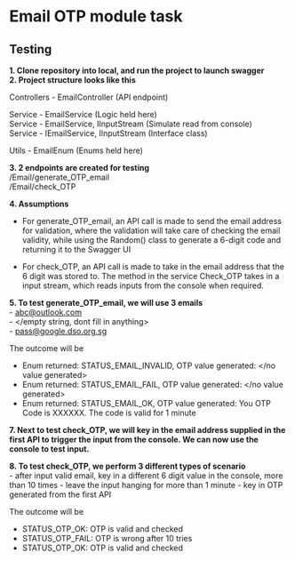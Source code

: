 # Email OTP module task

## Testing

<b>1. Clone repository into local, and run the project to launch swagger<br>
2. Project structure looks like this</b>

Controllers - EmailController (API endpoint)<br>

Service - EmailService (Logic held here)<br>
Service - EmailService, IInputStream (Simulate read from console)<br>
Service - IEmailService, IInputStream (Interface class)<br>

Utils - EmailEnum (Enums held here)<br>

<b>3. 2 endpoints are created for testing </b><br>
/Email/generate_OTP_email<br>
/Email/check_OTP<br>

<b>4. Assumptions</b>
- For generate_OTP_email, an API call is made to send the email address for validation, where the validation will take care of checking the email validity, while using the Random() class to generate a 6-digit code and returning it to the Swagger UI

- For check_OTP, an API call is made to take in the email address that the 6 digit was stored to. The method in the service Check_OTP takes in a input stream, which reads inputs from the console when required.


<b>5. To test generate_OTP_email, we will use 3 emails</b><br>
	- abc@outlook.com<br>
	-  </empty string, dont fill in anything><br>
	- pass@google.dso.org.sg<br>

The outcome will be
- Enum returned: STATUS_EMAIL_INVALID, OTP value generated: </no value generated>
- Enum returned: STATUS_EMAIL_FAIL, OTP value generated: </no value generated>
- Enum returned: STATUS_EMAIL_OK, OTP value generated: You OTP Code is XXXXXX. The code is valid for 1 minute

<b>7. Next to test check_OTP, we will key in the email address supplied in the first API to trigger the input from the console. We can now use the console to test input.</b>

<b>8. To test check_OTP, we perform 3 different types of scenario</b><br>
	- after input valid email, key in a different 6 digit value in the console, more than 10 times
	- leave the input hanging for more than 1 minute
	- key in OTP generated from the first API

The outcome will be
- STATUS_OTP_OK: OTP is valid and checked
- STATUS_OTP_FAIL: OTP is wrong after 10 tries
- STATUS_OTP_OK: OTP is valid and checked
